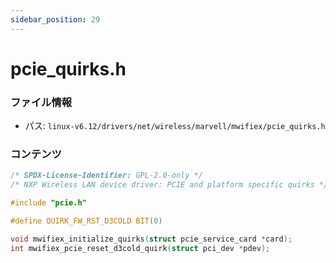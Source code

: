```yaml
---
sidebar_position: 29
---
```

# pcie_quirks.h

### ファイル情報

- パス: `linux-v6.12/drivers/net/wireless/marvell/mwifiex/pcie_quirks.h`

### コンテンツ

```h
/* SPDX-License-Identifier: GPL-2.0-only */
/* NXP Wireless LAN device driver: PCIE and platform specific quirks */

#include "pcie.h"

#define QUIRK_FW_RST_D3COLD	BIT(0)

void mwifiex_initialize_quirks(struct pcie_service_card *card);
int mwifiex_pcie_reset_d3cold_quirk(struct pci_dev *pdev);

```
